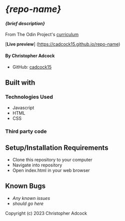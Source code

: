 # _{repo-name}_

#### _{brief description}_
From The Odin Project's [curriculum](https://www.theodinproject.com/)

[**Live preview**] (https://cadcock15.github.io/repo-name)

#### By **Christopher Adcock**
* GitHub: [cadcock15](https://github.com/cadcock15)

## Built with

### Technologies Used

* Javascript
* HTML
* CSS

### Third party code

## Setup/Installation Requirements

* Clone this repository to your computer
* Navigate into repository
* Open index.html in your web browser

## Known Bugs

* _Any known issues_
* _should go here_

Copyright (c) 2023 Christopher Adcock

